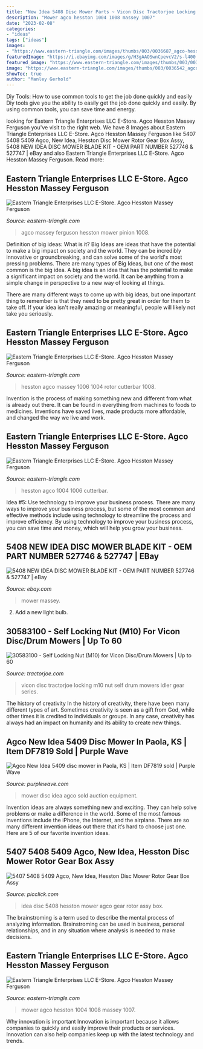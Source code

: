 ```yaml
---
title: "New Idea 5408 Disc Mower Parts ~ Vicon Disc Tractorjoe Locking M10 Nut Self Drum Mowers Idler Gear Series"
description: "Mower agco hesston 1004 1008 massey 1007"
date: "2023-02-08"
categories:
- "ideas"
tags: ["ideas"]
images:
- "https://www.eastern-triangle.com/images/thumbs/003/0036687_agco-hesston-massey-ferguson-526715-pinion-horizontal-gear-shaft-1004-1005-1006-1007-1008-disc-mower.jpeg"
featuredImage: "https://i.ebayimg.com/images/g/H3gAAOSwnCpevcV2/s-l400.jpg"
featured_image: "https://www.eastern-triangle.com/images/thumbs/003/0036539_agco-hesston-massey-ferguson-527909-cutterbar-rotor-housing-1004-1005-1006-1007-1008-disc-mower-5407.jpeg"
image: "https://www.eastern-triangle.com/images/thumbs/003/0036542_agco-hesston-massey-ferguson-527909-cutterbar-rotor-housing-1004-1005-1006-1007-1008-disc-mower-5407.jpeg"
ShowToc: true
author: "Manley Gerhold"
---
```



Diy Tools: How to use common tools to get the job done quickly and easily
Diy tools give you the ability to easily get the job done quickly and easily. By using common tools, you can save time and energy.

	

		
looking for Eastern Triangle Enterprises LLC E-Store. Agco Hesston Massey Ferguson you've visit to the right web. We have 8 Images about Eastern Triangle Enterprises LLC E-Store. Agco Hesston Massey Ferguson like 5407 5408 5409 Agco, New Idea, Hesston Disc Mower Rotor Gear Box Assy, 5408 NEW IDEA DISC MOWER BLADE KIT - OEM PART NUMBER 527746 &amp; 527747 | eBay and also Eastern Triangle Enterprises LLC E-Store. Agco Hesston Massey Ferguson. Read more:
		
    
## Eastern Triangle Enterprises LLC E-Store. Agco Hesston Massey Ferguson

<img loading=lazy src="https://www.eastern-triangle.com/images/thumbs/003/0036687_agco-hesston-massey-ferguson-526715-pinion-horizontal-gear-shaft-1004-1005-1006-1007-1008-disc-mower.jpeg" onerror="this.onerror=null;this.src='https://tse1.mm.bing.net/th?id=OIP.WI_8kP-Q6I9RF0FGrIVlqAHaFj&amp;pid=15.1';" alt="Eastern Triangle Enterprises LLC E-Store. Agco Hesston Massey Ferguson">

_Source: eastern-triangle.com_

>agco massey ferguson hesston mower pinion 1008. 

	

Definition of big ideas: What is it?
Big Ideas are ideas that have the potential to make a big impact on society and the world. They can be incredibly innovative or groundbreaking, and can solve some of the world's most pressing problems.
There are many types of Big Ideas, but one of the most common is the big idea. A big idea is an idea that has the potential to make a significant impact on society and the world. It can be anything from a simple change in perspective to a new way of looking at things.

There are many different ways to come up with big ideas, but one important thing to remember is that they need to be pretty great in order for them to take off. If your idea isn't really amazing or meaningful, people will likely not take you seriously.

    
## Eastern Triangle Enterprises LLC E-Store. Agco Hesston Massey Ferguson

<img loading=lazy src="https://www.eastern-triangle.com/images/thumbs/003/0036542_agco-hesston-massey-ferguson-527909-cutterbar-rotor-housing-1004-1005-1006-1007-1008-disc-mower-5407.jpeg" onerror="this.onerror=null;this.src='https://tse2.mm.bing.net/th?id=OIP.PciSfgwLe_HjRnU0k58kvAHaFj&amp;pid=15.1';" alt="Eastern Triangle Enterprises LLC E-Store. Agco Hesston Massey Ferguson">

_Source: eastern-triangle.com_

>hesston agco massey 1006 1004 rotor cutterbar 1008. 

	

Invention is the process of making something new and different from what is already out there. It can be found in everything from machines to foods to medicines. Inventions have saved lives, made products more affordable, and changed the way we live and work.

    
## Eastern Triangle Enterprises LLC E-Store. Agco Hesston Massey Ferguson

<img loading=lazy src="https://www.eastern-triangle.com/images/thumbs/003/0036539_agco-hesston-massey-ferguson-527909-cutterbar-rotor-housing-1004-1005-1006-1007-1008-disc-mower-5407.jpeg" onerror="this.onerror=null;this.src='https://tse1.mm.bing.net/th?id=OIP.hrW8CVqNGPnLk0u_Wi9RwAHaFj&amp;pid=15.1';" alt="Eastern Triangle Enterprises LLC E-Store. Agco Hesston Massey Ferguson">

_Source: eastern-triangle.com_

>hesston agco 1004 1006 cutterbar. 

	

Idea #5: Use technology to improve your business process.
There are many ways to improve your business process, but some of the most common and effective methods include using technology to streamline the process and improve efficiency. By using technology to improve your business process, you can save time and money, which will help you grow your business.

    
## 5408 NEW IDEA DISC MOWER BLADE KIT - OEM PART NUMBER 527746 &amp; 527747 | EBay

<img loading=lazy src="https://i.ebayimg.com/images/g/H3gAAOSwnCpevcV2/s-l400.jpg" onerror="this.onerror=null;this.src='https://tse2.mm.bing.net/th?id=OIP.jYUJdwfMTZx2tpYPXUtRlAAAAA&amp;pid=15.1';" alt="5408 NEW IDEA DISC MOWER BLADE KIT - OEM PART NUMBER 527746 &amp; 527747 | eBay">

_Source: ebay.com_

>mower massey. 

	

2. Add a new light bulb. 

    
## 30583100 - Self Locking Nut (M10) For Vicon Disc/Drum Mowers | Up To 60

<img loading=lazy src="https://www.tractorjoe.com/media/catalog/product/AIP/30583100-self-locking-nut-m10-2.JPG" onerror="this.onerror=null;this.src='https://tse3.mm.bing.net/th?id=OIP.njxn4Ng-qYht_LXEcyEqwwHaFj&amp;pid=15.1';" alt="30583100 - Self Locking Nut (M10) for Vicon Disc/Drum Mowers | Up to 60">

_Source: tractorjoe.com_

>vicon disc tractorjoe locking m10 nut self drum mowers idler gear series. 

	

The history of creativity
In the history of creativity, there have been many different types of art. Sometimes creativity is seen as a gift from God, while other times it is credited to individuals or groups. In any case, creativity has always had an impact on humanity and its ability to create new things.

    
## Agco New Idea 5409 Disc Mower In Paola, KS | Item DF7819 Sold | Purple Wave

<img loading=lazy src="https://d323w7klwy72q3.cloudfront.net/i/a/2019/20190515ag/hires/DF7819D.JPG" onerror="this.onerror=null;this.src='https://tse4.mm.bing.net/th?id=OIP.vDe5t2lP6sVfgyWpK1F1QAHaDk&amp;pid=15.1';" alt="Agco New Idea 5409 disc mower in Paola, KS | Item DF7819 sold | Purple Wave">

_Source: purplewave.com_

>mower disc idea agco sold auction equipment. 

	

Invention ideas are always something new and exciting. They can help solve problems or make a difference in the world. Some of the most famous inventions include the iPhone, the Internet, and the airplane. There are so many different invention ideas out there that it’s hard to choose just one. Here are 5 of our favorite invention ideas.

    
## 5407 5408 5409 Agco, New Idea, Hesston Disc Mower Rotor Gear Box Assy

<img loading=lazy src="https://www.picclickimg.com/d/l400/pict/253338053601_/5407-5408-5409-Agco-New-Idea-Hesston-Disc.jpg" onerror="this.onerror=null;this.src='https://tse1.mm.bing.net/th?id=OIP.wFlE-SYdc5hiDE2_Vr2ZyQAAAA&amp;pid=15.1';" alt="5407 5408 5409 Agco, New Idea, Hesston Disc Mower Rotor Gear Box Assy">

_Source: picclick.com_

>idea disc 5408 hesston mower agco gear rotor assy box. 

	

The brainstroming is a term used to describe the mental process of analyzing information. Brainstroming can be used in business, personal relationships, and in any situation where analysis is needed to make decisions.

    
## Eastern Triangle Enterprises LLC E-Store. Agco Hesston Massey Ferguson

<img loading=lazy src="https://www.eastern-triangle.com/images/thumbs/003/0036523_agco-hesston-massey-ferguson-526991-spur-gear-1004-1005-1006-1007-1008-disc-mower-5407-5408-5409-541.jpeg" onerror="this.onerror=null;this.src='https://tse1.mm.bing.net/th?id=OIP.mwoDP955C7FnPP0PkuMp_wHaFj&amp;pid=15.1';" alt="Eastern Triangle Enterprises LLC E-Store. Agco Hesston Massey Ferguson">

_Source: eastern-triangle.com_

>mower agco hesston 1004 1008 massey 1007. 

	

Why innovation is important
Innovation is important because it allows companies to quickly and easily improve their products or services. Innovation can also help companies keep up with the latest technology and trends.

